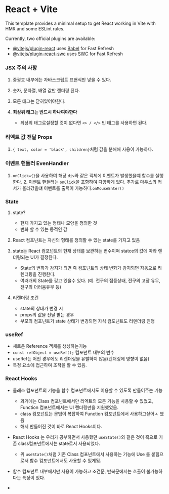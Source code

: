 # React + Vite

This template provides a minimal setup to get React working in Vite with HMR and some ESLint rules.

Currently, two official plugins are available:

- [@vitejs/plugin-react](https://github.com/vitejs/vite-plugin-react/blob/main/packages/plugin-react/README.md) uses [Babel](https://babeljs.io/) for Fast Refresh
- [@vitejs/plugin-react-swc](https://github.com/vitejs/vite-plugin-react-swc) uses [SWC](https://swc.rs/) for Fast Refresh


### JSX 주의 사항
1. 중괄호 내부에는 자바스크립트 표현식만 넣을 수 있다.
2. 숫자, 문자열, 배열 값만 렌더링 된다.
3. 모든 태그는 닫혀있어야한다.
4. **최상위 태그는 반드시 하나여야한다**
   
    - 최상위 태그로설정할 것이 없다면 `<> / </>` 빈 태그를 사용하면 된다.


### 리엑트 값 전달 Props
1. `{ text, color = 'black', children}`처럼 값을 분해해 사용이 가능하다.


### 이벤트 핸들러 EvenHandler
1. `onClick={}`을 사용하여 해당 `div`와 같은 객체에 이벤트가 발생했을떄 함수를 실행한다.
   2. 이벤트 핸들러는 `onClick`을 포함하여 다양하게 있다. 추가로 마우스의 커서가 올라갔을떄 이벤트를 출력이 가능하다.`onMouseEnter()`


### State
1. state?
   
   - 현재 가지고 있는 형태나 모양을 정의한 것
   - 변화 할 수 있는 동적인 값
2. React 컴포넌트는 자신의 형태를 정의할 수 있는 state를 가지고 있음
3. state는 React 컴포넌트의 현재 상태를 보관하는 변수이며 statce의 값에 따라 렌더링되는 UI가 결정된다.

   - State의 변화가 감지가 되면 즉 컴포넌트의 상태 변화가 감지되면 자동으로 리렌더링을 진행한다.
   - 여러개의 State를 갖고 있을수 있다. (예. 전구의 점등상태, 전구의 고장 유무, 전구의 더러움유무 등)
4. 리렌더링 조건

   - state의 상태가 변경 시
   - props의 값을 전달 받는 경우
   - 부모의 컴포넌트가 state 상태가 변경되면 자식 컴포넌트도 리렌더링 진행

### useRef
- 새로운 Reference 객체를 생성하는기능
- `const refObject = useRef();` 컴포넌트 내부의 변수
- useRef는 어떤 경우에도 리렌더링을 유발하지 않음(렌더링에 영향이 없음)
- 특정 요소에 접근하여 조작을 할 수 있음.

### React Hooks
- 클래스 컴포넌트의 기능을 함수 컴포넌트에서도 이용할 수 있도록 만들어주는 기능

  - 과거에는 Class 컴포넌트에서만 리엑트의 모든 기능을 사용할 수 있었고, Function 컴포넌트에서는 UI 렌더링만을 지원했었음.
  - class 컴포넌트는 문법이 복잡하여 Function 컴포넌트에서 사용하고싶어ㅅ 했음
  - 해서 만들어진 것이 바로 React Hooks이다.
- React Hooks 는 우리가 공부하면서 사용했던 `useState()`와 같은 것이 훅으로 기존 class컴포넌트에서는 state로서 사용되었다.

  - 위 `useState()`처럼 기존 Class 컴포넌트에서 사용하는 기능에 Use 를 붙힘으로서 함수 컴포넌트에서도 사용할 수 있게됨.
- 함수 컴포넌트 내부에서만 사용이 가능하고 조건문, 반복문에서는 호출이 불가능하다는 특징이 있다.
- 